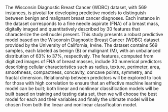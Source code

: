 The Wisconsin Diagnostic Breast Cancer (WDBC) dataset, with 569 instances, is pivotal for developing predictive models to distinguish between benign and malignant breast cancer diagnoses. Each instance in the dataset corresponds to a fine needle aspirate (FNA) of a breast mass, digitally imaged and quantitatively described by 30 features that characterize the cell nuclei present. This study presents a robust predictive model based on the Wisconsin Diagnostic Breast Cancer (WDBC) dataset provided by the University of California, Irvine. The dataset contains 569 samples, each labeled as benign (B) or malignant (M), with an unbalanced distribution of 63% to 37%, respectively. The features, computed from digitized images of FNA of breast masses, include 30 numerical predictors describing cellular characteristics such as radius, texture, perimeter, area, smoothness, compactness, concavity, concave points, symmetry, and fractal dimension. Relationship between predictors will be explored to look for those with high correlation to ensure that an effective machine learning model can be built; both linear and nonlinear classification models will be built based on training and testing data set, then we will choose the best model for each and their variables and finally the ultimate model will be chosen from both the linear and nonlinear classification model.
